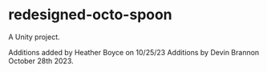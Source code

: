 # redesigned-octo-spoon
A Unity project.

Additions added by Heather Boyce on 10/25/23
Additions by Devin Brannon October 28th 2023.
